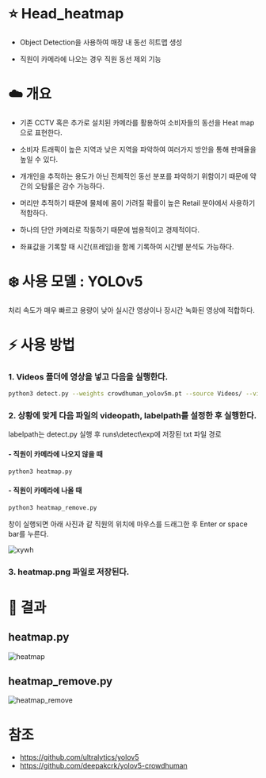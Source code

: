 # ⭐ Head_heatmap

- Object Detection을 사용하여 매장 내 동선 히트맵 생성

- 직원이 카메라에 나오는 경우 직원 동선 제외 기능

# :cloud: 개요

- 기존 CCTV 혹은 추가로 설치된 카메라를 활용하여 소비자들의 동선을 Heat map으로 표현한다.

- 소비자 트래픽이 높은 지역과 낮은 지역을 파악하여 여러가지 방안을 통해 판매율을 높일 수 있다.

- 개개인을 추적하는 용도가 아닌 전체적인 동선 분포를 파악하기 위함이기 때문에 약간의 오탐률은 감수 가능하다.

- 머리만 추적하기 때문에 물체에 몸이 가려질 확률이 높은 Retail 분야에서 사용하기 적합하다.

- 하나의 단안 카메라로 작동하기 때문에 범용적이고 경제적이다.

- 좌표값을 기록할 때 시간(프레임)을 함께 기록하여 시간별 분석도 가능하다.

# :snowflake: 사용 모델 : YOLOv5

처리 속도가 매우 빠르고 용량이 낮아 실시간 영상이나 장시간 녹화된 영상에 적합하다.

# :zap: 사용 방법

### 1. Videos 폴더에 영상을 넣고 다음을 실행한다.

```bash
python3 detect.py --weights crowdhuman_yolov5m.pt --source Videos/ --view-img  --heads
```

### 2. 상황에 맞게 다음 파일의 videopath, labelpath를 설정한 후 실행한다. 
labelpath는 detect.py 실행 후 runs\detect\exp에 저장된 txt 파일 경로

#### - 직원이 카메라에 나오지 않을 때
```bash
python3 heatmap.py
```

#### - 직원이 카메라에 나올 때
```bash
python3 heatmap_remove.py
```
창이 실행되면 아래 사진과 같 직원의 위치에 마우스를 드래그한 후 Enter or space bar를 누른다.

![xywh](https://user-images.githubusercontent.com/75363285/206894532-78a7b4f8-5c7d-461a-99a6-89020c3d2a9e.png)


### 3. heatmap.png 파일로 저장된다.


# 🌟 결과 

## heatmap.py
![heatmap](https://user-images.githubusercontent.com/75363285/206843855-339b2816-62c0-41b1-9390-fe2c816dc43c.png)

## heatmap_remove.py
![heatmap_remove](https://user-images.githubusercontent.com/75363285/206894664-371db902-dc09-426b-bdd5-e422024bc4db.png)


# 참조
- https://github.com/ultralytics/yolov5
- https://github.com/deepakcrk/yolov5-crowdhuman
